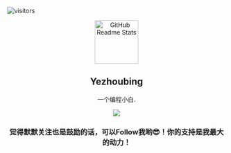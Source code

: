 ![visitors](https://visitor-badge.glitch.me/badge?page_id=yezhoubing.yezhoubing&left_color=green&right_color=red)
<p align="center">
 <img width="100px" src="https://res.cloudinary.com/anuraghazra/image/upload/v1594908242/logo_ccswme.svg" align="center" alt="GitHub Readme Stats" />
 <h2 align="center">Yezhoubing</h2>
  <p align="center">一个编程小白.</p>
</p>

<p align="center">
 <a href="https://github.com/yezhoubing">
  <img src="https://github-readme-stats.vercel.app/api?username=Yezhoubing&theme=vue&show_icons=true"/>
 </a>
</p>

<p>
 <h3 align="center">觉得默默关注也是鼓励的话，可以Follow我哟😎！你的支持是我最大的动力！</h3>
</p>

<p>
    <br />
    <br />
    <br />
    <br />
    <br />
    <br />
    <br />
    <br />
    <br />
    <br />
</p>


<!--
**Mashiro2000/Mashiro2000** is a ✨ _special_ ✨ repository because its `README.md` (this file) appears on your GitHub profile.

Here are some ideas to get you started:

- 🔭 I’m currently working on ...
- 🌱 I’m currently learning ...
- 👯 I’m looking to collaborate on ...
- 🤔 I’m looking for help with ...
- 💬 Ask me about ...
- 📫 How to reach me: ...
- 😄 Pronouns: ...
- ⚡ Fun fact: ...
-->
